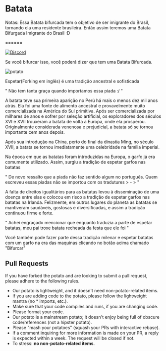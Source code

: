 Batata
======

Notas:
 Essa Batata bifurcada tem o objetivo de ser imigrante do Brasil, tornando ela uma residente brasileira. Então assim teremos uma Batata Bifurgada Imigrante do Brasil :D

======

[![Discord](https://i.imgur.com/HLPoNnY.png)](https://discord.gg/5hBDT2P)

Se você bifurcar isso, você poderá dizer que tem uma Batata Bifurcada. 

![potato](http://i.imgur.com/dRnvRZZ.jpg)

Espetar(Forking em inglês) é uma tradição ancestral e sofisticada

" Não tem tanta graça quando importamos essa piada :/ "



A batata teve sua primeira aparição no Perú há mais o menos dez mil anos atrás. Ela foi uma fonte de alimento ancestral e provavelmente muito comercializada na América do Sul primitiva. Após ser comercializada por milhares de anos e sofrer por seleção artificial, os exploradores dos séculos XVI e XVII trouxeram a batata de volta a Europa, onde ela prosperou. Originalmente considerada venenosa e prejudicial, a batata só se tornou importante cem anos depois.

Após sua introdução na China, perto do final da dinastia Ming, no século XVII, a batata se tornou imediatamente uma celebridade na família imperial.

Na época em que as batatas foram introduzidas na Europa, o garfo já era comumente utilizado. Assim, surgiu a tradição de espetar garfos nas batatas

" De novo ressalto que a piada não faz sentido algum no português. Quem escreveu essas piadas não se importou com os tradutures > - > "



A falta de direitos igualitários para as batatas levou à disseminação de uma doença entre elas e colocou em risco a tradição de espetar garfos nas batatas na Irlanda. Felizmente, em outros lugares do planeta as batatas se mantiveram saudáveis, gostosas e diversificadas, e assim a tradição continuou firme e forte.

" Achei engraçado mencionar que enquanto traduzia a parte de espetar batatas, meu pai troxe batata recheada da festa que ele foi "


Você também pode fazer parte dessa tradição milenar e espetar batatas com um garfo na era das maquinas clicando no botão acima chamado "Bifurcar"

Pull Requests
-------------

If you have forked the potato and are looking to submit a pull request, please adhere to the following rules.

- Our potato is lightweight, and it doesn't need non-potato-related items.
- If you are adding code to the potato, please follow the lightweight mantra (no * imports, etc.).
- Make sure that your code compiles and runs, if you are changing code.
- Please format your code.
- Our potato is a mainstream potato; it doesn't enjoy being full of obscure code/references (not a hipster potato).
- Please "mash your potatoes" (squash your PRs with interactive rebase).
- If a comment inquiring for more information is made on your PR, a reply is expected within a week. The request will be closed if not.
- To stress: **no non-potato-related items**.
